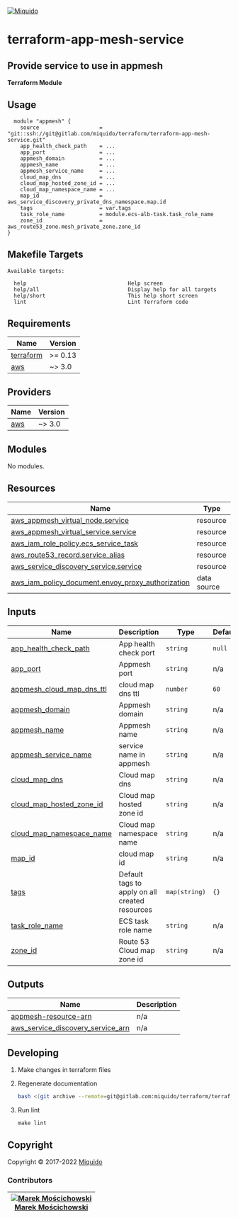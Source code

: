 <!-- This file was automatically generated by the `build-harness`. Make all changes to `README.yaml` and run `make readme` to rebuild this file. -->
[![Miquido][logo]](https://www.miquido.com/)

# terraform-app-mesh-service
Provide service to use in appmesh
---
**Terraform Module**
## Usage

```hcl
  module "appmesh" {
    source                   = "git::ssh://git@gitlab.com/miquido/terraform/terraform-app-mesh-service.git"
    app_health_check_path    = ...
    app_port                 = ...
    appmesh_domain           = ...
    appmesh_name             = ...
    appmesh_service_name     = ...
    cloud_map_dns            = ...
    cloud_map_hosted_zone_id = ...
    cloud_map_namespace_name = ...
    map_id                   = aws_service_discovery_private_dns_namespace.map.id
    tags                     = var.tags
    task_role_name           = module.ecs-alb-task.task_role_name
    zone_id                  = aws_route53_zone.mesh_private_zone.zone_id
}
```
<!-- markdownlint-disable -->
## Makefile Targets
```text
Available targets:

  help                                Help screen
  help/all                            Display help for all targets
  help/short                          This help short screen
  lint                                Lint Terraform code

```
<!-- markdownlint-restore -->
<!-- markdownlint-disable -->
## Requirements

| Name | Version |
|------|---------|
| <a name="requirement_terraform"></a> [terraform](#requirement\_terraform) | >= 0.13 |
| <a name="requirement_aws"></a> [aws](#requirement\_aws) | ~> 3.0 |

## Providers

| Name | Version |
|------|---------|
| <a name="provider_aws"></a> [aws](#provider\_aws) | ~> 3.0 |

## Modules

No modules.

## Resources

| Name | Type |
|------|------|
| [aws_appmesh_virtual_node.service](https://registry.terraform.io/providers/hashicorp/aws/latest/docs/resources/appmesh_virtual_node) | resource |
| [aws_appmesh_virtual_service.service](https://registry.terraform.io/providers/hashicorp/aws/latest/docs/resources/appmesh_virtual_service) | resource |
| [aws_iam_role_policy.ecs_service_task](https://registry.terraform.io/providers/hashicorp/aws/latest/docs/resources/iam_role_policy) | resource |
| [aws_route53_record.service_alias](https://registry.terraform.io/providers/hashicorp/aws/latest/docs/resources/route53_record) | resource |
| [aws_service_discovery_service.service](https://registry.terraform.io/providers/hashicorp/aws/latest/docs/resources/service_discovery_service) | resource |
| [aws_iam_policy_document.envoy_proxy_authorization](https://registry.terraform.io/providers/hashicorp/aws/latest/docs/data-sources/iam_policy_document) | data source |

## Inputs

| Name | Description | Type | Default | Required |
|------|-------------|------|---------|:--------:|
| <a name="input_app_health_check_path"></a> [app\_health\_check\_path](#input\_app\_health\_check\_path) | App health check port | `string` | `null` | no |
| <a name="input_app_port"></a> [app\_port](#input\_app\_port) | Appmesh port | `string` | n/a | yes |
| <a name="input_appmesh_cloud_map_dns_ttl"></a> [appmesh\_cloud\_map\_dns\_ttl](#input\_appmesh\_cloud\_map\_dns\_ttl) | cloud map dns ttl | `number` | `60` | no |
| <a name="input_appmesh_domain"></a> [appmesh\_domain](#input\_appmesh\_domain) | Appmesh domain | `string` | n/a | yes |
| <a name="input_appmesh_name"></a> [appmesh\_name](#input\_appmesh\_name) | Appmesh name | `string` | n/a | yes |
| <a name="input_appmesh_service_name"></a> [appmesh\_service\_name](#input\_appmesh\_service\_name) | service name in appmesh | `string` | n/a | yes |
| <a name="input_cloud_map_dns"></a> [cloud\_map\_dns](#input\_cloud\_map\_dns) | Cloud map dns | `string` | n/a | yes |
| <a name="input_cloud_map_hosted_zone_id"></a> [cloud\_map\_hosted\_zone\_id](#input\_cloud\_map\_hosted\_zone\_id) | Cloud map hosted zone id | `string` | n/a | yes |
| <a name="input_cloud_map_namespace_name"></a> [cloud\_map\_namespace\_name](#input\_cloud\_map\_namespace\_name) | Cloud map namespace name | `string` | n/a | yes |
| <a name="input_map_id"></a> [map\_id](#input\_map\_id) | cloud map id | `string` | n/a | yes |
| <a name="input_tags"></a> [tags](#input\_tags) | Default tags to apply on all created resources | `map(string)` | `{}` | no |
| <a name="input_task_role_name"></a> [task\_role\_name](#input\_task\_role\_name) | ECS task role name | `string` | n/a | yes |
| <a name="input_zone_id"></a> [zone\_id](#input\_zone\_id) | Route 53 Cloud map zone id | `string` | n/a | yes |

## Outputs

| Name | Description |
|------|-------------|
| <a name="output_appmesh-resource-arn"></a> [appmesh-resource-arn](#output\_appmesh-resource-arn) | n/a |
| <a name="output_aws_service_discovery_service_arn"></a> [aws\_service\_discovery\_service\_arn](#output\_aws\_service\_discovery\_service\_arn) | n/a |
<!-- markdownlint-restore -->


## Developing

1. Make changes in terraform files

2. Regenerate documentation

    ```bash
    bash <(git archive --remote=git@gitlab.com:miquido/terraform/terraform-readme-update.git master update.sh | tar -xO)
    ```

3. Run lint

    ```
    make lint
    ```

## Copyright

Copyright © 2017-2022 [Miquido](https://miquido.com)



### Contributors

|  [![Marek Mościchowski][marekmoscichowski_avatar]][marekmoscichowski_homepage]<br/>[Marek Mościchowski][marekmoscichowski_homepage] |
|---|

  [marekmoscichowski_homepage]: https://github.com/marekmoscichowski
  [marekmoscichowski_avatar]: https://github.com/marekmoscichowski.png?size=150



  [logo]: https://www.miquido.com/img/logos/logo__miquido.svg
  [website]: https://www.miquido.com/
  [gitlab]: https://gitlab.com/miquido
  [github]: https://github.com/miquido
  [bitbucket]: https://bitbucket.org/miquido


